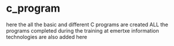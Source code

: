 # c_program
here the all the basic and different C programs are created 
ALL the programs completed during the training at emertxe information technologies are also added here
